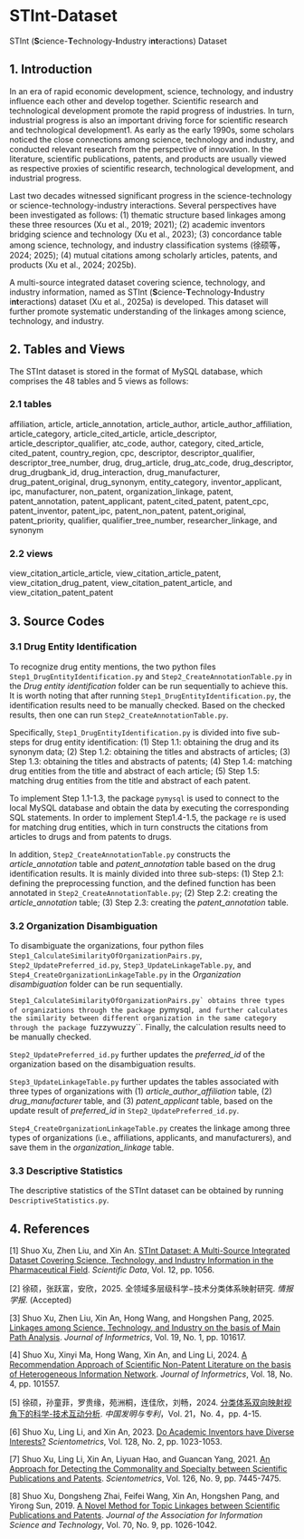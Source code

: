 # STInt-Dataset
STInt (**S**cience-**T**echnology-**I**ndustry i**nt**eractions) Dataset

## 1. Introduction
In an era of rapid economic development, science, technology, and industry influence each other and develop together. Scientific research and technological development promote the rapid progress of industries. In turn, industrial progress is also an important driving force for scientific research and technological development1. As early as the early 1990s, some scholars noticed the close connections among science, technology and industry, and conducted relevant research from the perspective of innovation. In the literature, scientific publications, patents, and products are usually viewed as respective proxies of scientific research, technological development, and industrial progress.

Last two decades witnessed significant progress in the science-technology or science-technology-industry interactions. Several perspectives have been investigated as follows: (1) thematic structure based linkages among these three resources (Xu et al., 2019; 2021); (2) academic inventors bridging science and technology (Xu et al., 2023); (3) concordance table among science, technology, and industry classification systems (徐硕等，2024; 2025); (4) mutual citations among scholarly articles, patents, and products (Xu et al., 2024; 2025b).

A multi-source integrated dataset covering science, technology, and industry information, named as STInt (**S**cience-**T**echnology-**I**ndustry i**nt**eractions) dataset (Xu et al., 2025a) is developed. This dataset will further promote systematic understanding of the linkages among science, technology, and industry. 
## 2. Tables and Views
The STInt dataset is stored in the format of MySQL database, which comprises the 48 tables and 5 views as follows:
### 2.1 tables

affiliation, article, article_annotation, article_author, article_author_affiliation, article_category, article_cited_article, article_descriptor, article_descriptor_qualifier, atc_code, author, category, cited_article, cited_patent, country_region, cpc, descriptor, descriptor_qualifier, descriptor_tree_number, drug, drug_article, drug_atc_code, drug_descriptor, drug_drugbank_id, drug_interaction, drug_manufacturer, drug_patent_original, drug_synonym, entity_category, inventor_applicant, ipc, manufacturer, non_patent, organization_linkage, patent, patent_annotation, patent_applicant, patent_cited_patent, patent_cpc, patent_inventor, patent_ipc, patent_non_patent, patent_original, patent_priority, qualifier, qualifier_tree_number, researcher_linkage, and synonym

### 2.2 views

view_citation_article_article, view_citation_article_patent, view_citation_drug_patent, view_citation_patent_article, and view_citation_patent_patent

## 3. Source Codes
### 3.1 Drug Entity Identification
To recognize drug entity mentions, the two python files ``Step1_DrugEntityIdentification.py`` and ``Step2_CreateAnnotationTable.py`` in the *Drug entity identification* folder can be run sequentially to achieve this. It is worth noting that after running ``Step1_DrugEntityIdentification.py``, the identification results need to be manually checked. Based on the checked results, then one can run ``Step2_CreateAnnotationTable.py``.

Specifically, ``Step1_DrugEntityIdentification.py`` is divided into five sub-steps for drug entity identification: (1) Step 1.1: obtaining the drug and its synonym data; (2) Step 1.2: obtaining the titles and abstracts of articles; (3) Step 1.3: obtaining the titles and abstracts of patents; (4) Step 1.4: matching drug entities from the title and abstract of each article; (5) Step 1.5: matching drug entities from the title and abstract of each patent.

To implement Step 1.1-1.3, the package ``pymysql`` is used to connect to the local MySQL database and obtain the data by executing the corresponding SQL statements. In order to implement Step1.4-1.5, the package ``re`` is used for matching drug entities, which in turn constructs the citations from articles to drugs and from patents to drugs.

In addition, ``Step2_CreateAnnotationTable.py`` constructs the *article_annotation* table and *patent_annotation* table based on the drug identification results. It is mainly divided into three sub-steps: (1) Step 2.1: defining the preprocessing function, and the defined function has been annotated in ``Step2_CreateAnnotationTable.py``; (2) Step 2.2: creating the *article_annotation* table; (3) Step 2.3: creating the *patent_annotation* table.

### 3.2 Organization Disambiguation
To disambiguate the organizations, four python files ``Step1_CalculateSimilarityOfOrganizationPairs.py``, ``Step2_UpdatePreferred_id.py``, ``Step3_UpdateLinkageTable.py``, and ``Step4_CreateOrganizationLinkageTable.py`` in the *Organization disambiguation* folder can be run sequentially.

``Step1_CalculateSimilarityOfOrganizationPairs.py` obtains three types of organizations through the package ``pymysql``, and further calculates the similarity between different organization in the same category through the package ``fuzzywuzzy``. Finally, the calculation results need to be manually checked.

``Step2_UpdatePreferred_id.py`` further updates the *preferred_id* of the organization based on the disambiguation results.

``Step3_UpdateLinkageTable.py`` further updates the tables associated with three types of organizations with (1) *article_author_affiliation* table, (2) *drug_manufacturer* table, and (3) *patent_applicant* table, based on the update result of *preferred_id* in ``Step2_UpdatePreferred_id.py``.

``Step4_CreateOrganizationLinkageTable.py`` creates the linkage among three types of organizations (i.e., affiliations, applicants, and manufacturers), and save them in the *organization_linkage* table.

### 3.3 Descriptive Statistics
The descriptive statistics of the STInt dataset can be obtained by running ``DescriptiveStatistics.py``.

## 4. References
[1] Shuo Xu, Zhen Liu, and Xin An. [STInt Dataset: A Multi-Source Integrated Dataset Covering Science, Technology, and Industry Information in the Pharmaceutical Field](https://doi.org/10.1080/10494820.2025.2524838). *Scientific Data*, Vol. 12, pp. 1056. 

[2] 徐硕，张跃富，安欣，2025. 全领域多层级科学−技术分类体系映射研究. *情报学报*. (Accepted)

[3] Shuo Xu, Zhen Liu, Xin An, Hong Wang, and Hongshen Pang, 2025. [Linkages among Science, Technology, and Industry on the basis of Main Path Analysis](https://doi.org/10.1016/j.joi.2024.101617). *Journal of Informetrics*, Vol. 19, No. 1, pp. 101617.

[4] Shuo Xu, Xinyi Ma, Hong Wang, Xin An, and Ling Li, 2024. [A Recommendation Approach of Scientific Non-Patent Literature on the basis of Heterogeneous Information Network](https://doi.org/10.1016/j.joi.2024.101557). *Journal of Informetrics*, Vol. 18, No. 4, pp. 101557. 

[5] 徐硕，孙童菲，罗贵缘，苑洲桐，连佳欣，刘畅，2024. [分类体系双向映射视角下的科学-技术互动分析](https://doi.org/10.3969/j.issn.1672-6081.2024.04.001). *中国发明与专利*，Vol. 21，No. 4，pp. 4-15.

[6] Shuo Xu, Ling Li, and Xin An, 2023. [Do Academic Inventors have Diverse Interests?](https://doi.org/10.1007/s11192-022-04587-0) *Scientometrics*, Vol. 128, No. 2, pp. 1023-1053. 

[7] Shuo Xu, Ling Li, Xin An, Liyuan Hao, and Guancan Yang, 2021. [An Approach for Detecting the Commonality and Specialty between Scientific Publications and Patents](https://doi.org/10.1007/s11192-021-04085-9). *Scientometrics*, Vol. 126, No. 9, pp. 7445-7475. 

[8] Shuo Xu, Dongsheng Zhai, Feifei Wang, Xin An, Hongshen Pang, and Yirong Sun, 2019. [A Novel Method for Topic Linkages between Scientific Publications and Patents](https://doi.org/10.1002/asi.24175). *Journal of the Association for Information Science and Technology*, Vol. 70, No. 9, pp. 1026-1042.
